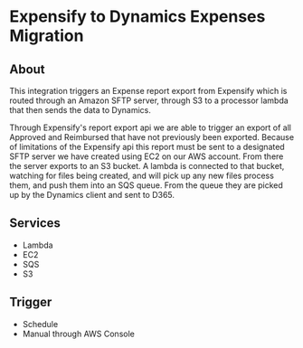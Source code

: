 # Expensify to Dynamics Expenses Migration

## About
This integration triggers an Expense report export from Expensify which is routed through an Amazon SFTP server, through S3 to a processor lambda that then sends the data to Dynamics.

Through Expensify's report export api we are able to trigger an export of all Approved and Reimbursed that have not previously been exported. Because of limitations of the Expensify api this report must be sent to a designated SFTP server we have created using EC2 on our AWS account. From there the server exports to an S3 bucket. A lambda is connected to that bucket, watching for files being created, and will pick up any new files process them, and push them into an SQS queue. From
the queue they are picked up by the Dynamics client and sent to D365.  

## Services
  - Lambda
  - EC2
  - SQS
  - S3

## Trigger
  - Schedule
  - Manual through AWS Console
